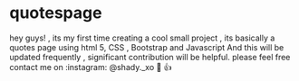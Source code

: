 # quotespage
hey guys! , its my first time creating a cool small project , its basically a quotes page using html 5, CSS , Bootstrap and Javascript
And this will  be updated frequently , significant contribution will be helpful.
please feel free contact me on :instagram: @shady._xo
:pizza: :thumbsup:
